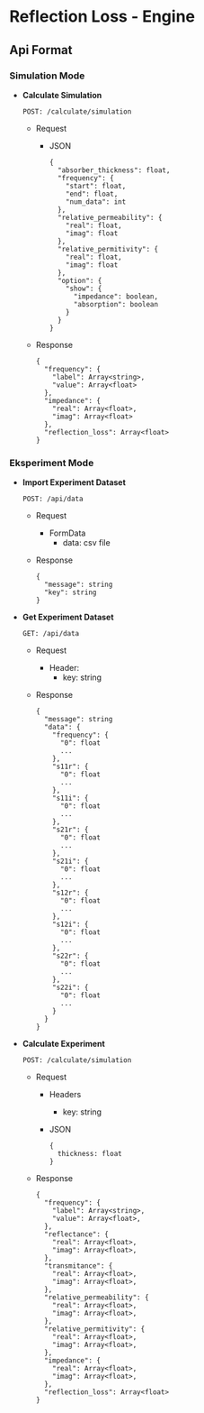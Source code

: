 # Reflection Loss - Engine

## Api Format

### Simulation Mode
- **Calculate Simulation**

  `POST: /calculate/simulation`
  - Request
    - JSON
      ```
      {
        "absorber_thickness": float,
        "frequency": {
          "start": float,
          "end": float,
          "num_data": int
        },
        "relative_permeability": {
          "real": float,
          "imag": float
        },
        "relative_permitivity": {
          "real": float,
          "imag": float
        },
        "option": {
          "show": {
            "impedance": boolean,
            "absorption": boolean
          }
        }
      }
      ```
      
  - Response
    ```
    {
      "frequency": {
        "label": Array<string>,
        "value": Array<float>
      },
      "impedance": {
        "real": Array<float>,
        "imag": Array<float>
      },
      "reflection_loss": Array<float>
    }
    ```

### Eksperiment Mode
- **Import Experiment Dataset**

  `POST: /api/data`
  - Request
    - FormData
      - data: csv file

  - Response
    ```
    {
      "message": string
      "key": string
    }
    ```

- **Get Experiment Dataset**

  `GET: /api/data`
  - Request
    - Header:
      - key: string
      
  - Response
    ```
    {
      "message": string
      "data": {
        "frequency": {
          "0": float
          ...
        },
        "s11r": {
          "0": float
          ...
        },
        "s11i": {
          "0": float
          ...
        },
        "s21r": {
          "0": float
          ...
        },
        "s21i": {
          "0": float
          ...
        },
        "s12r": {
          "0": float
          ...
        },
        "s12i": {
          "0": float
          ...
        },
        "s22r": {
          "0": float
          ...
        },
        "s22i": {
          "0": float
          ...
        }
      }
    }
    ```

- **Calculate Experiment**

  `POST: /calculate/simulation`

  - Request
    - Headers
      - key: string

    - JSON
      ```
      {
        thickness: float
      }
      ```
  - Response
    ```
    {
      "frequency": {
        "label": Array<string>,
        "value": Array<float>,
      },
      "reflectance": {
        "real": Array<float>,
        "imag": Array<float>,
      },
      "transmitance": {
        "real": Array<float>,
        "imag": Array<float>,
      },
      "relative_permeability": {
        "real": Array<float>,
        "imag": Array<float>,
      },
      "relative_permitivity": {
        "real": Array<float>,
        "imag": Array<float>,
      },
      "impedance": {
        "real": Array<float>,
        "imag": Array<float>,
      },
      "reflection_loss": Array<float>
    }
    ```